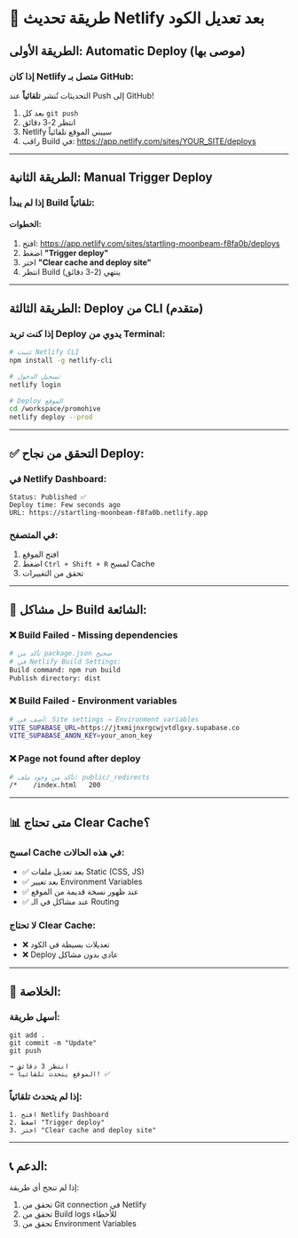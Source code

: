 # 🚀 طريقة تحديث Netlify بعد تعديل الكود

## الطريقة الأولى: Automatic Deploy (موصى بها)

### إذا كان Netlify متصل بـ GitHub:
التحديثات تُنشر **تلقائياً** عند Push إلى GitHub!

1. بعد كل `git push`
2. انتظر 2-3 دقائق
3. Netlify سيبني الموقع تلقائياً
4. راقب Build في: https://app.netlify.com/sites/YOUR_SITE/deploys

---

## الطريقة الثانية: Manual Trigger Deploy

### إذا لم يبدأ Build تلقائياً:

#### الخطوات:
1. افتح: https://app.netlify.com/sites/startling-moonbeam-f8fa0b/deploys
2. اضغط **"Trigger deploy"**
3. اختر **"Clear cache and deploy site"**
4. انتظر Build ينتهي (2-3 دقائق)

---

## الطريقة الثالثة: Deploy من CLI (متقدم)

### إذا كنت تريد Deploy يدوي من Terminal:

```bash
# تثبيت Netlify CLI
npm install -g netlify-cli

# تسجيل الدخول
netlify login

# Deploy الموقع
cd /workspace/promohive
netlify deploy --prod
```

---

## ✅ التحقق من نجاح Deploy:

### في Netlify Dashboard:
```
Status: Published ✅
Deploy time: Few seconds ago
URL: https://startling-moonbeam-f8fa0b.netlify.app
```

### في المتصفح:
1. افتح الموقع
2. اضغط `Ctrl + Shift + R` لمسح Cache
3. تحقق من التغييرات

---

## 🔧 حل مشاكل Build الشائعة:

### ❌ Build Failed - Missing dependencies
```bash
# تأكد من package.json صحيح
# في Netlify Build Settings:
Build command: npm run build
Publish directory: dist
```

### ❌ Build Failed - Environment variables
```bash
# أضف في: Site settings → Environment variables
VITE_SUPABASE_URL=https://jtxmijnxrgcwjvtdlgxy.supabase.co
VITE_SUPABASE_ANON_KEY=your_anon_key
```

### ❌ Page not found after deploy
```bash
# تأكد من وجود ملف: public/_redirects
/*    /index.html   200
```

---

## 📊 متى تحتاج Clear Cache؟

### امسح Cache في هذه الحالات:
- ✅ بعد تعديل ملفات Static (CSS, JS)
- ✅ بعد تغيير Environment Variables
- ✅ عند ظهور نسخة قديمة من الموقع
- ✅ عند مشاكل في الـ Routing

### لا تحتاج Clear Cache:
- ❌ تعديلات بسيطة في الكود
- ❌ Deploy عادي بدون مشاكل

---

## 🎯 الخلاصة:

### أسهل طريقة:
```
git add .
git commit -m "Update"
git push

→ انتظر 3 دقائق
→ الموقع يتحدث تلقائياً! ✅
```

### إذا لم يتحدث تلقائياً:
```
1. افتح Netlify Dashboard
2. اضغط "Trigger deploy"
3. اختر "Clear cache and deploy site"
```

---

## 📞 الدعم:

إذا لم تنجح أي طريقة:
1. تحقق من Git connection في Netlify
2. تحقق من Build logs للأخطاء
3. تحقق من Environment Variables
